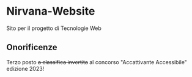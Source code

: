 # Nirvana-Website
Sito per il progetto di Tecnologie Web

## Onorificenze
Terzo posto ~~a classifica invertita~~ al concorso "Accattivante Accessibile" edizione 2023!
